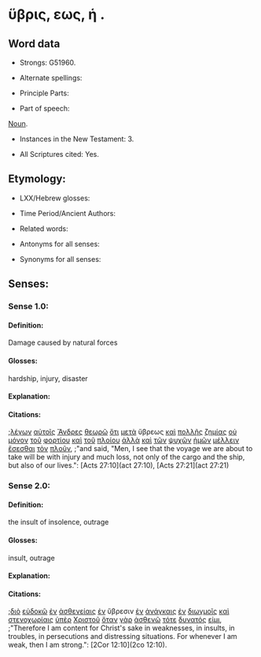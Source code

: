# ὕβρις, εως, ἡ .

<!-- Status: S2=NeedsFinalCheck -->
<!-- Lexica used for edits: BDAG, FFM, LN, A-S -->

## Word data

* Strongs: G51960.

* Alternate spellings:

* Principle Parts: 

* Part of speech: 

[Noun](http://ugg.readthedocs.io/en/latest/noun.html).

* Instances in the New Testament: 3.

* All Scriptures cited: Yes.

## Etymology: 

* LXX/Hebrew glosses: 

* Time Period/Ancient Authors: 

* Related words: 

* Antonyms for all senses:

* Synonyms for all senses: 

## Senses: 

### Sense 1.0:

#### Definition: 

Damage caused by natural forces

#### Glosses:

hardship, injury, disaster

#### Explanation:

#### Citations:

;[λέγων](../G30040/01.md) [αὐτοῖς](../G08460/01.md) [Ἄνδρες](../G04350/01.md) [θεωρῶ](../G23340/01.md) [ὅτι](../G37540/01.md) [μετὰ](../G33260/01.md) ὕβρεως [καὶ](../G25320/01.md) [πολλῆς](../G41830/01.md) [ζημίας](../G22090/01.md) [οὐ](../G37560/01.md) [μόνον](../G34400/01.md) [τοῦ](../G35880/01.md) [φορτίου](../G54130/01.md) [καὶ](../G25320/01.md) [τοῦ](../G35880/01.md) [πλοίου](../G41430/01.md) [ἀλλὰ](../G02350/01.md) [καὶ](../G25320/01.md) [τῶν](../G35880/01.md) [ψυχῶν](../G55900/01.md) [ἡμῶν](../G14730/01.md) [μέλλειν](../G31950/01.md) [ἔσεσθαι](../G99999/01.md) [τὸν](../G35880/01.md) [πλοῦν](../G41440/01.md), 
;"and said, "Men, I see that the voyage we are about to take will be with injury and much loss, not only of the cargo and the ship, but also of our lives.":
[Acts 27:10](act 27:10),  [Acts 27:21](act 27:21)

### Sense 2.0:

#### Definition: 

the insult of insolence, outrage

#### Glosses:

insult, outrage

#### Explanation:

#### Citations:

;[διὸ](../G13520/01.md) [εὐδοκῶ](../G21060/01.md) [ἐν](../G17220/01.md) [ἀσθενείαις](../G07690/01.md) [ἐν](../G17220/01.md) ὕβρεσιν [ἐν](../G17220/01.md) [ἀνάγκαις](../G03180/01.md) [ἐν](../G17220/01.md) [διωγμοῖς](../G13750/01.md) [καὶ](../G25320/01.md) [στενοχωρίαις](../G47300/01.md) [ὑπὲρ](../G52280/01.md) [Χριστοῦ](../G55470/01.md) [ὅταν](../G37520/01.md) [γὰρ](../G10630/01.md) [ἀσθενῶ](../G07700/01.md) [τότε](../G51190/01.md) [δυνατός](../G14150/01.md) [εἰμι](../G99999/01.md), 
;"Therefore I am content for Christ's sake in weaknesses, in insults, in troubles, in persecutions and distressing situations. For whenever I am weak, then I am strong.":
[2Cor 12:10](2co 12:10).  
